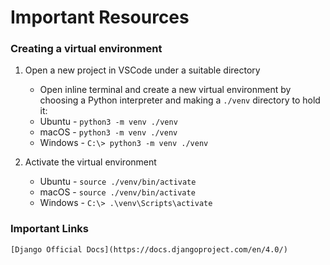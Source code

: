 # Important Resources

### Creating a virtual environment

1. Open a new project in VSCode under a suitable directory
    - Open inline terminal and create a new virtual environment by choosing a Python interpreter and making a `./venv` directory to hold it:
    - Ubuntu - `python3 -m venv ./venv`
    - macOS - `python3 -m venv ./venv`
    - Windows - `C:\> python3 -m venv ./venv`

    
2. Activate the virtual environment 
    - Ubuntu - `source ./venv/bin/activate`
    - macOS - `source ./venv/bin/activate`
    - Windows - `C:\> .\venv\Scripts\activate`

### Important Links

    [Django Official Docs](https://docs.djangoproject.com/en/4.0/)
